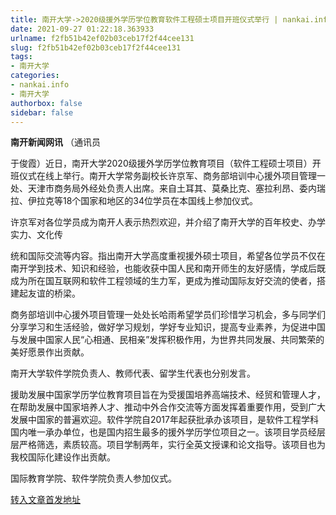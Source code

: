 ```yaml
---
title: 南开大学->2020级援外学历学位教育软件工程硕士项目开班仪式举行 | nankai.info
date: 2021-09-27 01:22:18.363933
urlname: f2fb51b42ef02b03ceb17f2f44cee131
slug: f2fb51b42ef02b03ceb17f2f44cee131
tags: 
- 南开大学
categories:
- nankai.info
- 南开大学
authorbox: false
sidebar: false
---
```

**南开新闻网讯** （通讯员

于俊霞）近日，南开大学2020级援外学历学位教育项目（软件工程硕士项目）开班仪式在线上举行。南开大学常务副校长许京军、商务部培训中心援外项目管理一处、天津市商务局外经处负责人出席。来自土耳其、莫桑比克、塞拉利昂、委内瑞拉、伊拉克等18个国家和地区的34位学员在本国线上参加仪式。

许京军对各位学员成为南开人表示热烈欢迎，并介绍了南开大学的百年校史、办学实力、文化传
<!--more-->
统和国际交流等内容。指出南开大学高度重视援外硕士项目，希望各位学员不仅在南开学到技术、知识和经验，也能收获中国人民和南开师生的友好感情，学成后既成为所在国互联网和软件工程领域的生力军，更成为推动国际友好交流的使者，搭建起友谊的桥梁。

商务部培训中心援外项目管理一处处长哈雨希望学员们珍惜学习机会，多与同学们分享学习和生活经验，做好学习规划，学好专业知识，提高专业素养，为促进中国与发展中国家人民“心相通、民相亲”发挥积极作用，为世界共同发展、共同繁荣的美好愿景作出贡献。

南开大学软件学院负责人、教师代表、留学生代表也分别发言。

援助发展中国家学历学位教育项目旨在为受援国培养高端技术、经贸和管理人才，在帮助发展中国家培养人才、推动中外合作交流等方面发挥着重要作用，受到广大发展中国家的普遍欢迎。软件学院自2017年起获批承办该项目，是软件工程学科国内唯一承办单位，也是国内招生最多的援外学历学位项目之一。该项目学员经层层严格筛选，素质较高。项目学制两年，实行全英文授课和论文指导。该项目也为我校国际化建设作出贡献。

国际教育学院、软件学院负责人参加仪式。



[转入文章首发地址](http://news.nankai.edu.cn/ywsd/system/2021/09/19/030048007.shtml)